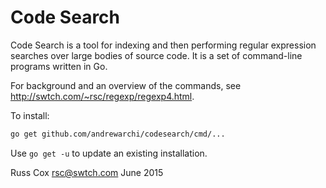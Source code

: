 # Code Search

Code Search is a tool for indexing and then performing
regular expression searches over large bodies of source code.
It is a set of command-line programs written in Go.

For background and an overview of the commands,
see http://swtch.com/~rsc/regexp/regexp4.html.

To install:

```sh
go get github.com/andrewarchi/codesearch/cmd/...
```

Use `go get -u` to update an existing installation.

Russ Cox
rsc@swtch.com
June 2015
